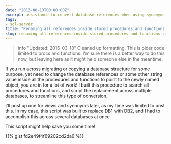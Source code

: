 ```yaml
---
date: "2013-08-13T00:00:00Z"
excerpt: assistance to convert database references when using synonyms
tags:
- sql-server
title: "Renaming all references inside stored procedures and functions can be migraine worthy without a little help..."
slug: renaming-all-references-inside-stored-procedures-and-functions-can-be-migraine-worthy-without-a-little-help
---
```


> info "Updated: 2016-03-18"
> Cleaned up formatting. This is older code limited to procs and functions. I'm sure there is a better way to do this now, but leaving here as it might help someone else in the meantime.

If you run across migrating or copying a database structure for some purpose, yet need to change the database references or some other string value inside all the procedures and functions to point to the newly named object, you are in for a lot of work! I built this procedure to search all procedures and functions, and script the replacement across multiple databases, to streamline this type of conversion.

I'll post up one for views and synonyms later, as my time was limited to post this. In my case, this script was built to replace DB1 with DB2, and I had to accomplish this across several databases at once.

This script might help save you some time!

{{% gist fd2e49f4f69202cd2da6 %}}
